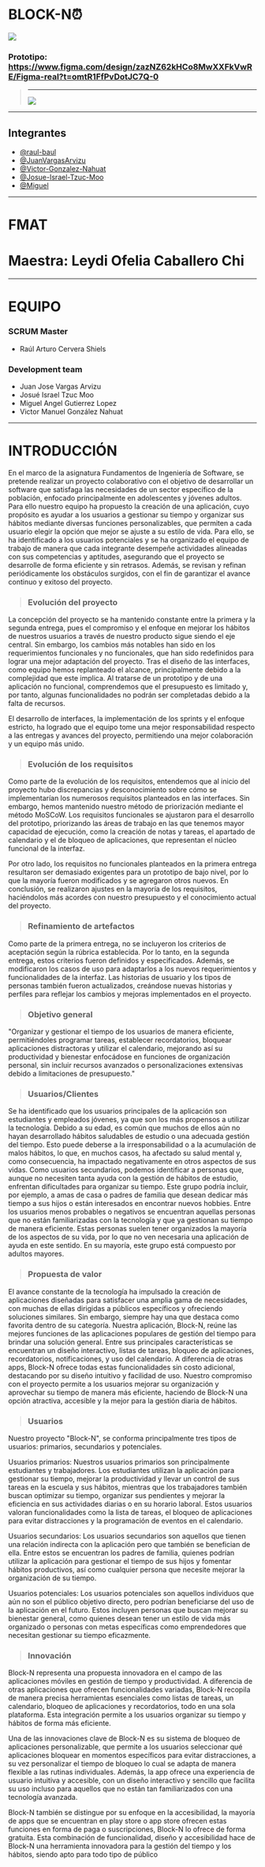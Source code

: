 ﻿# BLOCK-N⏰
![](https://github.com/raul-baul/Proyecto-Block-N/blob/Tercera-Entrega/Assets/Animated%20Logo%20500x500%20px%20(4).png)

### Prototipo: https://www.figma.com/design/zazNZ62kHCo8MwXXFkVwRE/Figma-real?t=omtR1FfPvDotJC7Q-0
> ---
> ![](https://github.com/raul-baul/Proyecto-Block-N/blob/Primera-entrega/Assets/Logo%20UADY.jpg)
---
## Integrantes

- [@raul-baul](https://github.com/raul-baul)
- [@JuanVargasArvizu](https://github.com/JuanVargasArvizu)
- [@Victor-Gonzalez-Nahuat](https://github.com/Victor-Gonzalez-Nahuat)
- [@Josue-Israel-Tzuc-Moo](https://github.com/Josue-Israel-Tzuc-Moo)
- [@Miguel]()
---
# FMAT
# Maestra: Leydi Ofelia Caballero Chi
---
# EQUIPO

### SCRUM Master
- Raúl Arturo Cervera Shiels
### Development team
- Juan Jose Vargas Arvizu
- Josué Israel Tzuc Moo
- Miguel Angel Gutierrez Lopez
- Victor Manuel González Nahuat
---
INTRODUCCIÓN
=============
En el marco de la asignatura Fundamentos de Ingeniería de Software, se pretende realizar un proyecto colaborativo con el objetivo de desarrollar un software que satisfaga las necesidades de un sector específico de la población, enfocado principalmente en adolescentes y jóvenes adultos. Para ello nuestro equipo ha propuesto la creación de una aplicación, cuyo propósito es ayudar a los usuarios a gestionar su tiempo y organizar sus hábitos mediante diversas funciones personalizables, que permiten a cada usuario elegir la opción que mejor se ajuste a su estilo de vida. Para ello, se ha identificado a los usuarios potenciales y se ha organizado el equipo de trabajo de manera que cada integrante desempeñe actividades alineadas con sus competencias y aptitudes, asegurando que el proyecto se desarrolle de forma eficiente y sin retrasos. Además, se revisan y refinan periódicamente los obstáculos surgidos, con el fin de garantizar el avance continuo y exitoso del proyecto.

>### Evolución del proyecto
La concepción del proyecto se ha mantenido constante entre la primera y la segunda entrega, pues el compromiso y el enfoque en mejorar los hábitos de nuestros usuarios a través de nuestro producto sigue siendo el eje central. Sin embargo, los cambios más notables han sido en los requerimientos funcionales y no funcionales, que han sido redefinidos para lograr una mejor adaptación del proyecto. Tras el diseño de las interfaces, como equipo hemos replanteado el alcance, principalmente debido a la complejidad que este implica. Al tratarse de un prototipo y de una aplicación no funcional, comprendemos que el presupuesto es limitado y, por tanto, algunas funcionalidades no podrán ser completadas debido a la falta de recursos.

El desarrollo de interfaces, la implementación de los sprints y el enfoque estricto, ha logrado que el equipo tome una mejor responsabilidad respecto a las entregas y avances del proyecto, permitiendo una mejor colaboración y un equipo más unido.
>### Evolución de los requisitos
Como parte de la evolución de los requisitos, entendemos que al inicio del proyecto hubo discrepancias y desconocimiento sobre cómo se implementarían los numerosos requisitos planteados en las interfaces. Sin embargo, hemos mantenido nuestro método de priorización mediante el método MoSCoW. Los requisitos funcionales se ajustaron para el desarrollo del prototipo, priorizando las áreas de trabajo en las que tenemos mayor capacidad de ejecución, como la creación de notas y tareas, el apartado de calendario y el de bloqueo de aplicaciones, que representan el núcleo funcional de la interfaz.

Por otro lado, los requisitos no funcionales planteados en la primera entrega resultaron ser demasiado exigentes para un prototipo de bajo nivel, por lo que la mayoría fueron modificados y se agregaron otros nuevos. En conclusión, se realizaron ajustes en la mayoría de los requisitos, haciéndolos más acordes con nuestro presupuesto y el conocimiento actual del proyecto.

>### Refinamiento de artefactos
Como parte de la primera entrega, no se incluyeron los criterios de aceptación según la rúbrica establecida. Por lo tanto, en la segunda entrega, estos criterios fueron definidos y especificados. Además, se modificaron los casos de uso para adaptarlos a los nuevos requerimientos y funcionalidades de la interfaz. Las historias de usuario y los tipos de personas también fueron actualizados, creándose nuevas historias y perfiles para reflejar los cambios y mejoras implementados en el proyecto.

>### Objetivo general
"Organizar y gestionar el tiempo de los usuarios de manera eficiente, permitiéndoles programar tareas, establecer recordatorios, bloquear aplicaciones distractoras y utilizar el calendario, mejorando así su productividad y bienestar enfocádose en funciones de organización personal, sin incluir recursos avanzados o personalizaciones extensivas debido a limitaciones de presupuesto."

>### Usuarios/Clientes
Se ha identificado que los usuarios principales de la aplicación son estudiantes y empleados jóvenes, ya que son los más propensos a utilizar la tecnología. Debido a su edad, es común que muchos de ellos aún no hayan desarrollado hábitos saludables de estudio o una adecuada gestión del tiempo. Esto puede deberse a la irresponsabilidad o a la acumulación de malos hábitos, lo que, en muchos casos, ha afectado su salud mental y, como consecuencia, ha impactado negativamente en otros aspectos de sus vidas.
Como usuarios secundarios, podemos identificar a personas que, aunque no necesiten tanta ayuda con la gestión de hábitos de estudio, enfrentan dificultades para organizar su tiempo. Este grupo podría incluir, por ejemplo, a amas de casa o padres de familia que desean dedicar más tiempo a sus hijos o están interesados en encontrar nuevos hobbies.
Entre los usuarios menos probables o negativos se encuentran aquellas personas que no están familiarizadas con la tecnología y que ya gestionan su tiempo de manera eficiente. Estas personas suelen tener organizados la mayoría de los aspectos de su vida, por lo que no ven necesaria una aplicación de ayuda en este sentido. En su mayoría, este grupo está compuesto por adultos mayores.

>### Propuesta de valor

El avance constante de la tecnología ha impulsado la creación de aplicaciones diseñadas para satisfacer una amplia gama de necesidades, con muchas de ellas dirigidas a públicos específicos y ofreciendo soluciones similares. Sin embargo, siempre hay una que destaca como favorita dentro de su categoría. Nuestra aplicación, Block-N, reúne las mejores funciones de las aplicaciones populares de gestión del tiempo para brindar una solución general. Entre sus principales características se encuentran un diseño interactivo, listas de tareas, bloqueo de aplicaciones, recordatorios, notificaciones, y uso del calendario. A diferencia de otras apps, Block-N ofrece todas estas funcionalidades sin costo adicional, destacando por su diseño intuitivo y facilidad de uso. Nuestro compromiso con el proyecto permite a los usuarios mejorar su organización y aprovechar su tiempo de manera más eficiente, haciendo de Block-N una opción atractiva, accesible y la mejor para la gestión diaria de hábitos.

>### Usuarios

Nuestro proyecto "Block-N", se conforma principalmente tres tipos de usuarios: primarios, secundarios y potenciales.

Usuarios primarios:
Nuestros usuarios primarios son principalmente estudiantes y trabajadores. Los estudiantes utilizan la aplicación para gestionar su tiempo, mejorar la productividad y llevar un control de sus tareas en la escuela y sus hábitos, mientras que los trabajadores también buscan optimizar su tiempo, organizar sus pendientes y mejorar la eficiencia en sus actividades diarias o en su horario laboral. Estos usuarios valoran funcionalidades como la lista de tareas, el bloqueo de aplicaciones para evitar distracciones y la programación de eventos en el calendario.

Usuarios secundarios:
Los usuarios secundarios son aquellos que tienen una relación indirecta con la aplicación pero que también se benefician de ella. Entre estos se encuentran los padres de familia, quienes podrían utilizar la aplicación para gestionar el tiempo de sus hijos y fomentar hábitos productivos, así como cualquier persona que necesite mejorar la organización de su tiempo.

Usuarios potenciales:
Los usuarios potenciales son aquellos individuos que aún no son el público objetivo directo, pero podrían beneficiarse del uso de la aplicación en el futuro. Estos incluyen personas que buscan mejorar su bienestar general, como quienes desean tener un estilo de vida más organizado o personas con metas específicas como emprendedores que necesitan gestionar su tiempo eficazmente. 

>### Innovación

Block-N representa una propuesta innovadora en el campo de las aplicaciones móviles en gestión de tiempo y productividad. A diferencia de otras aplicaciones que ofrecen funcionalidades variadas, Block-N recopila de manera precisa herramientas esenciales como listas de tareas, un calendario, bloqueo de aplicaciones y recordatorios, todo en una sola plataforma. Esta integración permite a los usuarios organizar su tiempo y hábitos de forma más eficiente.

Una de las innovaciones clave de Block-N es su sistema de bloqueo de aplicaciones personalizable, que permite a los usuarios seleccionar qué aplicaciones bloquear en momentos específicos para evitar distracciones, a su vez personalizar el tiempo de bloqueo lo cual se adapta de manera flexible a las rutinas individuales. Además, la app ofrece una experiencia de usuario intuitiva y accesible, con un diseño interactivo y sencillo que facilita su uso incluso para aquellos que no están tan familiarizados con una tecnología avanzada.

Block-N también se distingue por su enfoque en la accesibilidad, la mayoría de apps que se encuentran en play store o app store ofrecen estas funciones en forma de paga o suscripciones, Block-N  lo ofrece de forma gratuita. Esta combinación de funcionalidad, diseño y accesibilidad hace de Block-N una herramienta innovadora para la gestión del tiempo y los hábitos, siendo apto para todo tipo de público
